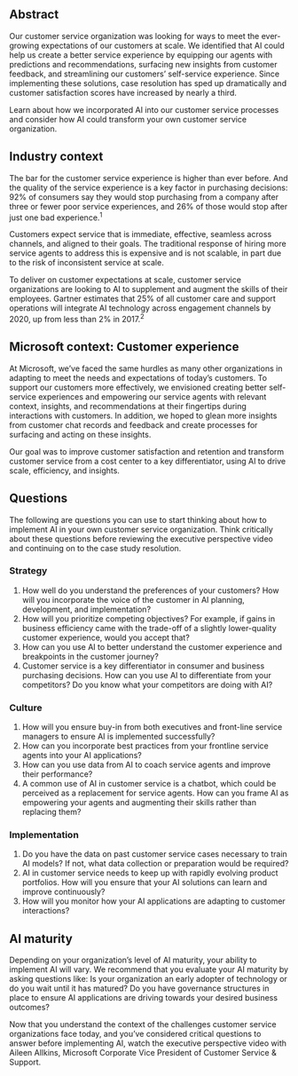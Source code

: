 ## Abstract

Our customer service organization was looking for ways to meet the ever-growing expectations of our customers at scale. We identified that AI could help us create a better service experience by equipping our agents with predictions and recommendations, surfacing new insights from customer feedback, and streamlining our customers’ self-service experience. Since implementing these solutions, case resolution has sped up dramatically and customer satisfaction scores have increased by nearly a third.

Learn about how we incorporated AI into our customer service processes and consider how AI could transform your own customer service organization.

## Industry context

The bar for the customer service experience is higher than ever before. And the quality of the service experience is a key factor in purchasing decisions: 92% of consumers say they would stop purchasing from a company after three or fewer poor service experiences, and 26% of those would stop after just one bad experience.<sup>1</sup>

Customers expect service that is immediate, effective, seamless across channels, and aligned to their goals. The traditional response of hiring more service agents to address this is expensive and is not scalable, in part due to the risk of inconsistent service at scale.

To deliver on customer expectations at scale, customer service organizations are looking to AI to supplement and augment the skills of their employees. Gartner estimates that 25% of all customer care and support operations will integrate AI technology across engagement channels by 2020, up from less than 2% in 2017.<sup>2</sup>

## Microsoft context: Customer experience

At Microsoft, we’ve faced the same hurdles as many other organizations in adapting to meet the needs and expectations of today’s customers. To support our customers more effectively, we envisioned creating better self-service experiences and empowering our service agents with relevant context, insights, and recommendations at their fingertips during interactions with customers. In addition, we hoped to glean more insights from customer chat records and feedback and create processes for surfacing and acting on these insights.

Our goal was to improve customer satisfaction and retention and transform customer service from a cost center to a key differentiator, using AI to drive scale, efficiency, and insights.

## Questions

The following are questions you can use to start thinking about how to implement AI in your own customer service organization. Think critically about these questions before reviewing the executive perspective video and continuing on to the case study resolution.

### Strategy

1. How well do you understand the preferences of your customers? How will you incorporate the voice of the customer in AI planning, development, and implementation?
2. How will you prioritize competing objectives? For example, if gains in business efficiency came with the trade-off of a slightly lower-quality customer experience, would you accept that?
3. How can you use AI to better understand the customer experience and breakpoints in the customer journey?
4. Customer service is a key differentiator in consumer and business purchasing decisions. How can you use AI to differentiate from your competitors? Do you know what your competitors are doing with AI?

### Culture

1. How will you ensure buy-in from both executives and front-line service managers to ensure AI is implemented successfully?
2. How can you incorporate best practices from your frontline service agents into your AI applications?
3. How can you use data from AI to coach service agents and improve their performance?
4. A common use of AI in customer service is a chatbot, which could be perceived as a replacement for service agents. How can you frame AI as empowering your agents and augmenting their skills rather than replacing them?

### Implementation

1. Do you have the data on past customer service cases necessary to train AI models? If not, what data collection or preparation would be required?
2. AI in customer service needs to keep up with rapidly evolving product portfolios. How will you ensure that your AI solutions can learn and improve continuously?
3. How will you monitor how your AI applications are adapting to customer interactions?

## AI maturity

Depending on your organization’s level of AI maturity, your ability to implement AI will vary. We recommend that you evaluate your AI maturity by asking questions like: Is your organization an early adopter of technology or do you wait until it has matured? Do you have governance structures in place to ensure AI applications are driving towards your desired business outcomes?

Now that you understand the context of the challenges customer service organizations face today, and you’ve considered critical questions to answer before implementing AI, watch the executive perspective video with Aileen Allkins, Microsoft Corporate Vice President of Customer Service & Support.